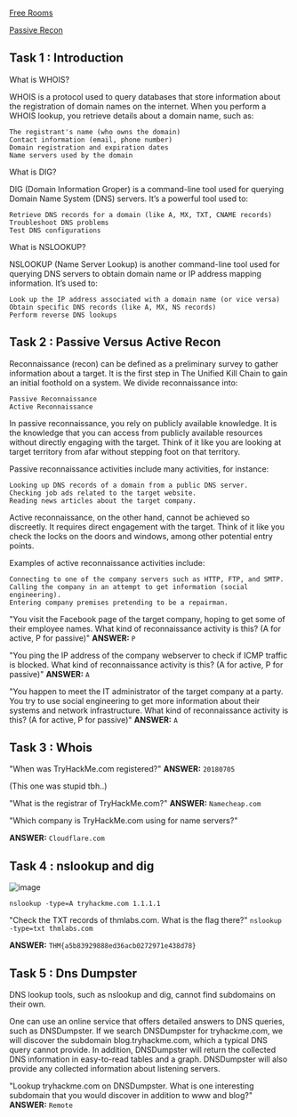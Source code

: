 [Free Rooms](https://github.com/winterrdog/tryhackme-free-rooms)


[Passive Recon](https://tryhackme.com/r/room/passiverecon)
## Task 1 : Introduction
What is WHOIS?

WHOIS is a protocol used to query databases that store information about the registration of domain names on the internet. When you perform a WHOIS lookup, you retrieve details about a domain name, such as:

    The registrant's name (who owns the domain)
    Contact information (email, phone number)
    Domain registration and expiration dates
    Name servers used by the domain

What is DIG?

DIG (Domain Information Groper) is a command-line tool used for querying Domain Name System (DNS) servers. It’s a powerful tool used to:

    Retrieve DNS records for a domain (like A, MX, TXT, CNAME records)
    Troubleshoot DNS problems
    Test DNS configurations

What is NSLOOKUP?

NSLOOKUP (Name Server Lookup) is another command-line tool used for querying DNS servers to obtain domain name or IP address mapping information. It’s used to:

    Look up the IP address associated with a domain name (or vice versa)
    Obtain specific DNS records (like A, MX, NS records)
    Perform reverse DNS lookups
## Task 2 : Passive Versus Active Recon

Reconnaissance (recon) can be defined as a preliminary survey to gather information about a target. It is the first step in The Unified Kill Chain to gain an initial foothold on a system. We divide reconnaissance into:

    Passive Reconnaissance
    Active Reconnaissance

In passive reconnaissance, you rely on publicly available knowledge. It is the knowledge that you can access from publicly available resources without directly engaging with the target. Think of it like you are looking at target territory from afar without stepping foot on that territory.

Passive reconnaissance activities include many activities, for instance:

    Looking up DNS records of a domain from a public DNS server.
    Checking job ads related to the target website.
    Reading news articles about the target company.

Active reconnaissance, on the other hand, cannot be achieved so discreetly. It requires direct engagement with the target. Think of it like you check the locks on the doors and windows, among other potential entry points.

Examples of active reconnaissance activities include:

    Connecting to one of the company servers such as HTTP, FTP, and SMTP.
    Calling the company in an attempt to get information (social engineering).
    Entering company premises pretending to be a repairman.

"You visit the Facebook page of the target company, hoping to get some of their employee names. What kind of reconnaissance activity is this? (A for active, P for passive)"
**ANSWER:** ``P``

"You ping the IP address of the company webserver to check if ICMP traffic is blocked. What kind of reconnaissance activity is this? (A for active, P for passive)"
**ANSWER:** ``A``

"You happen to meet the IT administrator of the target company at a party. You try to use social engineering to get more information about their systems and network infrastructure. What kind of reconnaissance activity is this? (A for active, P for passive)"
**ANSWER:** ``A``
## Task 3 : Whois

"When was TryHackMe.com registered?"
**ANSWER:**
``20180705``

(This one was stupid tbh..)

"What is the registrar of TryHackMe.com?"
**ANSWER:** ``Namecheap.com``

"Which company is TryHackMe.com using for name servers?"

**ANSWER:** ``Cloudflare.com``

## Task 4 : nslookup and dig

![image](https://github.com/user-attachments/assets/f4ad79eb-aec2-4ed0-b5d5-e4423021ba22)

``nslookup -type=A tryhackme.com 1.1.1.1``


"Check the TXT records of thmlabs.com. What is the flag there?"
``nslookup -type=txt thmlabs.com``

**ANSWER:** ``THM{a5b83929888ed36acb0272971e438d78}``

## Task 5 : Dns Dumpster

DNS lookup tools, such as nslookup and dig, cannot find subdomains on their own. 

One can use an online service that offers detailed answers to DNS queries, such as DNSDumpster. If we search DNSDumpster for tryhackme.com, we will discover the subdomain blog.tryhackme.com, which a typical DNS query cannot provide. In addition, DNSDumpster will return the collected DNS information in easy-to-read tables and a graph. DNSDumpster will also provide any collected information about listening servers.

"Lookup tryhackme.com on DNSDumpster. What is one interesting subdomain that you would discover in addition to www and blog?"
**ANSWER:** ``Remote``

